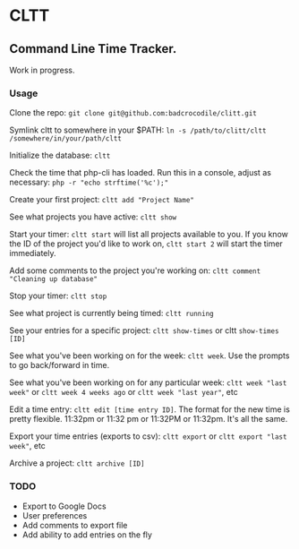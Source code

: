 # CLTT

## Command Line Time Tracker. 

Work in progress.

### Usage

Clone the repo: `git clone git@github.com:badcrocodile/clitt.git`

Symlink cltt to somewhere in your $PATH: `ln -s /path/to/clitt/cltt /somewhere/in/your/path/cltt`

Initialize the database: `cltt`

Check the time that php-cli has loaded. Run this in a console, adjust as necessary: `php -r "echo strftime('%c');"`

Create your first project: `cltt add "Project Name"`

See what projects you have active: `cltt show`

Start your timer: `cltt start` will list all projects available to you. If you know the ID of the project you'd like to work on, `cltt start 2` will start the timer immediately.

Add some comments to the project you're working on: `cltt comment "Cleaning up database"`

Stop your timer: `cltt stop`

See what project is currently being timed: `cltt running`

See your entries for a specific project: `cltt show-times` or cltt `show-times [ID]`

See what you've been working on for the week: `cltt week`. Use the prompts to go back/forward in time.

See what you've been working on for any particular week: `cltt week "last week"` or `cltt week 4 weeks ago` or `cltt week "last year"`, etc

Edit a time entry: `cltt edit [time entry ID]`. The format for the new time is pretty flexible. 11:32pm or 11:32 pm or 11:32PM or 11:32pm. It's all the same.

Export your time entries (exports to csv): `cltt export` or `cltt export "last week"`, etc

Archive a project: `cltt archive [ID]`

### TODO

* Export to Google Docs
* User preferences
* Add comments to export file
* Add ability to add entries on the fly
